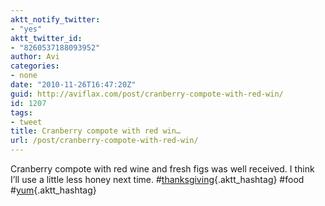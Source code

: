```yaml
---
aktt_notify_twitter:
- "yes"
aktt_twitter_id:
- "8260537188093952"
author: Avi
categories:
- none
date: "2010-11-26T16:47:20Z"
guid: http://aviflax.com/post/cranberry-compote-with-red-win/
id: 1207
tags:
- tweet
title: Cranberry compote with red win…
url: /post/cranberry-compote-with-red-win/
---
```

Cranberry compote with red wine and fresh figs was well received. I think I&#8217;ll use a little less honey next time. #[thanksgiving](http://search.twitter.com/search?q=%23thanksgiving){.aktt_hashtag} #food #[yum](http://search.twitter.com/search?q=%23yum){.aktt_hashtag}